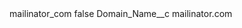 <?xml version="1.0" encoding="UTF-8"?>
<CustomMetadata xmlns="http://soap.sforce.com/2006/04/metadata" xmlns:xsi="http://www.w3.org/2001/XMLSchema-instance" xmlns:xsd="http://www.w3.org/2001/XMLSchema">
    <label>mailinator_com</label>
    <protected>false</protected>
    <values>
        <field>Domain_Name__c</field>
        <value xsi:type="xsd:string">mailinator.com</value>
    </values>
</CustomMetadata>
